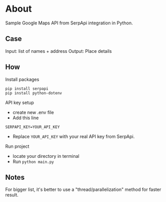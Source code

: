 # About
Sample Google Maps API from SerpApi integration in Python. 

## Case
Input: list of names + address 
Output: Place details

## How
Install packages
```
pip install serpapi
pip install python-dotenv
```

API key setup
- create new .env file
- Add this line
```
SERPAPI_KEY=YOUR_API_KEY
```
- Replace `YOUR_API_KEY` with your real API key from SerpApi.

Run project
- locate your directory in terminal
- Run `python main.py`

## Notes
For bigger list, it's better to use a "thread/parallelization" method for faster result.